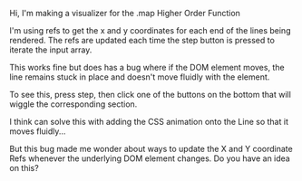 Hi, I'm making a visualizer for the .map Higher Order Function

I'm using refs to get the x and y coordinates for each end of the lines being rendered. The refs are updated each time the step button is pressed to iterate the input array.

This works fine but does has a bug where if the DOM element moves, the line remains stuck in place and doesn't move fluidly with the element.

To see this, press step, then click one of the buttons on the bottom that will wiggle the corresponding section.

I think can solve this with adding the CSS animation onto the Line so that it moves fluidly...

But this bug made me wonder about ways to update the X and Y coordinate Refs whenever the underlying DOM element changes. Do you have an idea on this?
